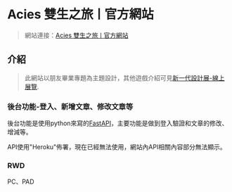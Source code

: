 # Acies 雙生之旅ㅣ官方網站
>網站連接：[Acies 雙生之旅ㅣ官方網站](https://acies-ten.vercel.app/)
>
## 介紹
>此網站以朋友畢業專題為主題設計，其他遊戲介紹可見[新一代設計展-線上展覽](https://flipermag.com/artwork/acies-%E9%9B%99%E7%94%9F%E4%B9%8B%E6%97%85/).
>
### 後台功能-登入、新增文章、修改文章等
後台功能是使用python來寫的[FastAPI](https://github.com/sweetyue9045/Acies_api)，主要功能是做到登入驗證和文章的修改、增減等。

API使用"Heroku"佈署，現在已經無法使用，網站內API相關內容部分無法顯示。
### RWD
PC、PAD

